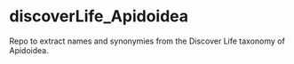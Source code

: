# discoverLife_Apidoidea
Repo to extract names and synonymies from the Discover Life taxonomy of Apidoidea.
